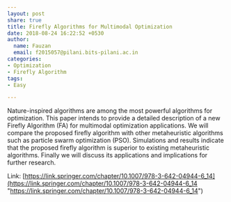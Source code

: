 ```yaml
---
layout: post
share: true
title: Firefly Algorithms for Multimodal Optimization
date: 2018-08-24 16:22:52 +0530
author:
  name: Fauzan
  email: f2015057@pilani.bits-pilani.ac.in
categories:
- Optimization
- Firefly Algorithm
tags:
- Easy

---
```

Nature-inspired algorithms are among the most powerful algorithms for optimization. This paper intends to provide a detailed description of a new Firefly Algorithm (FA) for multimodal optimization applications. We will compare the proposed firefly algorithm with other metaheuristic algorithms such as particle swarm optimization (PSO). Simulations and results indicate that the proposed firefly algorithm is superior to existing metaheuristic algorithms. Finally we will discuss its applications and implications for further research.  
  
Link: [https://link.springer.com/chapter/10.1007/978-3-642-04944-6_14](https://link.springer.com/chapter/10.1007/978-3-642-04944-6_14 "https://link.springer.com/chapter/10.1007/978-3-642-04944-6_14")